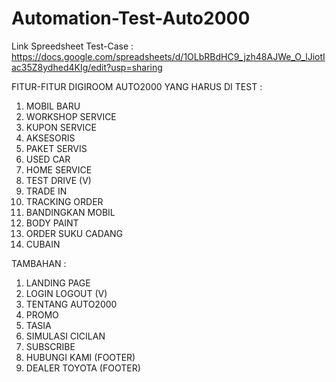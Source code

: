 # Automation-Test-Auto2000

Link Spreedsheet Test-Case : https://docs.google.com/spreadsheets/d/1OLbRBdHC9_jzh48AJWe_O_lJiotIac35Z8ydhed4KIg/edit?usp=sharing

FITUR-FITUR DIGIROOM AUTO2000 YANG HARUS DI TEST : 
1. MOBIL BARU 
2. WORKSHOP SERVICE 
3. KUPON SERVICE
4. AKSESORIS
5. PAKET SERVIS
6. USED CAR
7. HOME SERVICE
8. TEST DRIVE (V)
9. TRADE IN 
10. TRACKING ORDER
11. BANDINGKAN MOBIL 
12. BODY PAINT
13. ORDER SUKU CADANG
14. CUBAIN

TAMBAHAN : 
1. LANDING PAGE 
2. LOGIN LOGOUT (V) 
3. TENTANG AUTO2000
4. PROMO
5. TASIA
6. SIMULASI CICILAN 
7. SUBSCRIBE
8. HUBUNGI KAMI (FOOTER)
9. DEALER TOYOTA (FOOTER)
